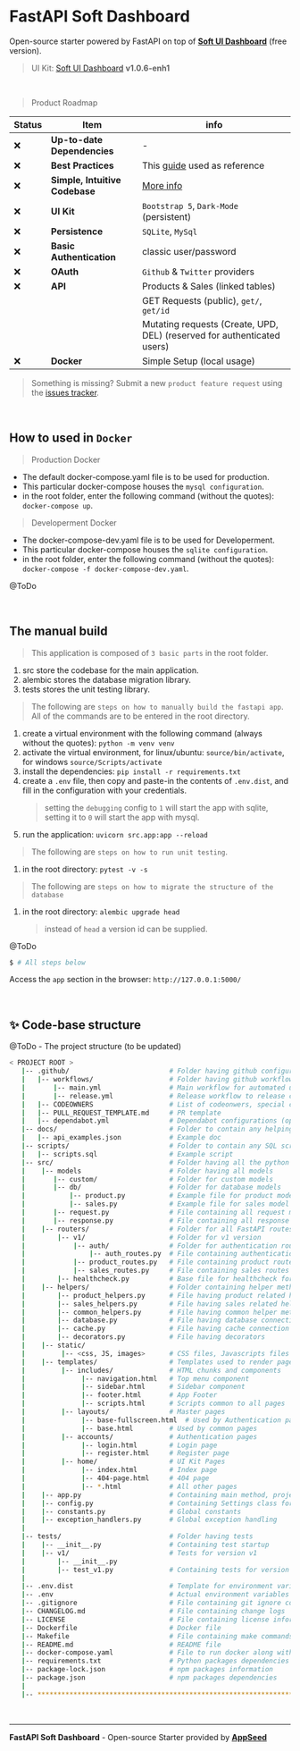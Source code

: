 # FastAPI Soft Dashboard

Open-source starter powered by FastAPI on top of **[Soft UI Dashboard](https://github.com/app-generator/ct-soft-ui-dashboard-enh)** (free version). 

> UI Kit: [Soft UI Dashboard](https://github.com/app-generator/ct-soft-ui-dashboard-enh) **v1.0.6-enh1**

<br />

> Product Roadmap 

| Status | Item | info | 
| --- | --- | --- |
| ❌ | **Up-to-date Dependencies** | - |
| ❌ | **Best Practices** | This [guide](https://github.com/zhanymkanov/fastapi-best-practices) used as reference |
| ❌ | **Simple, Intuitive Codebase** | [More info](https://github.com/app-generator/fastapi-soft-ui-dashboard/issues/1) |
| ❌ | **UI Kit** | `Bootstrap 5`, `Dark-Mode` (persistent) |
| ❌ | **Persistence** | `SQLite`, `MySql` |
| ❌ | **Basic Authentication** | classic user/password |
| ❌ | **OAuth** | `Github` & `Twitter` providers |
| ❌ | **API** | Products & Sales (linked tables) |
|     |        | GET Requests (public), `get/`, `get/id`  |
|     |        | Mutating requests (Create, UPD, DEL) (reserved for authenticated users) |
| ❌ | **Docker** | Simple Setup (local usage) |

> Something is missing? Submit a new `product feature request` using the [issues tracker](https://github.com/app-generator/fastapi-soft-ui-dashboard/issues).

<br />

## How to used in `Docker`
> Production Docker
   - The default docker-compose.yaml file is to be used for production.
   - This particular docker-compose houses the `mysql configuration`.
   - in the root folder, enter the following command (without the quotes): `docker-compose up`.

> Developerment Docker
   - The docker-compose-dev.yaml file is to be used for Developerment.
   - This particular docker-compose houses the `sqlite configuration`.
   - in the root folder, enter the following command (without the quotes): `docker-compose -f docker-compose-dev.yaml`.

@ToDo

<br />

## The manual build
> This application is composed of `3 basic parts` in the root folder.
   1. src store the codebase for the main application.
   2. alembic stores the database migration library.
   3. tests stores the unit testing library.

> The following are `steps on how to manually build the fastapi app`. All of the commands are to be entered in the root directory.
   1. create a virtual environment with the following command (always without the quotes): `python -m venv venv`
   2. activate the virtual environment, for linux/ubuntu: `source/bin/activate`, for windows `source/Scripts/activate`
   3. install the dependencies: `pip install -r requirements.txt`
   4. create a `.env` file, then copy and paste-in the contents of `.env.dist`, and fill in the configuration with your credentials.
         > setting the `debugging` config to `1` will start the app with sqlite, setting it to `0` will start the app with mysql.  
   5. run the application: `uvicorn src.app:app --reload`

> The following are `steps on how to run unit testing`.
   1. in the root directory: `pytest -v -s`

> The following are `steps on how to migrate the structure of the database`
   1. in the root directory: `alembic upgrade head`
      > instead of `head` a version id can be supplied.  

@ToDo


```bash
$ # All steps below
```

Access the `app` section in the browser: `http://127.0.0.1:5000/`

<br />

## ✨ Code-base structure

@ToDo - The project structure (to be updated) 


```bash
< PROJECT ROOT >
   |-- .github/                         # Folder having github configurations
   |   |-- workflows/                   # Folder having github workflow configurations
   |       |-- main.yml                 # Main workflow for automated unit testing/syntax check
   |       |-- release.yml              # Release workflow to release code when PR merged in main
   |   |-- CODEOWNERS                   # List of codeonwers, special check can be made in repo settings
   |   |-- PULL_REQUEST_TEMPLATE.md     # PR template
   |   |-- dependabot.yml               # Dependabot configurations (optional)
   |-- docs/                            # Folder to contain any helping docs
   |   |-- api_examples.json            # Example doc
   |-- scripts/                         # Folder to contain any SQL scripts
   |   |-- scripts.sql                  # Example script
   |-- src/                             # Folder having all the python code
   |    |-- models                      # Folder having all models
   |       |-- custom/                  # Folder for custom models
   |       |-- db/                      # Folder for database models
   |           |-- product.py           # Example file for product model
   |           |-- sales.py             # Example file for sales model
   |       |-- request.py               # File containing all request models
   |       |-- response.py              # File containing all response models
   |    |-- routers/                    # Folder for all FastAPI routes
   |        |-- v1/                     # Folder for v1 version
   |            |-- auth/               # Folder for authentication routes
   |                |-- auth_routes.py  # File containing authentication routes for v1
   |            |-- product_routes.py   # File containing product routes for v1
   |            |-- sales_routes.py     # File containing sales routes for v1
   |        |-- healthcheck.py          # Base file for healthcheck for FastAPI
   |    |-- helpers/                    # Folder containing helper methods
   |        |-- product_helpers.py      # File having product related helper methods
   |        |-- sales_helpers.py        # File having sales related helper methods
   |        |-- common_helpers.py       # File having common helper methods
   |        |-- database.py             # File having database connection and methods
   |        |-- cache.py                # File having cache connection and methods
   |        |-- decorators.py           # File having decorators
   |    |-- static/
   |         |-- <css, JS, images>      # CSS files, Javascripts files
   |    |-- templates/                  # Templates used to render pages
   |         |-- includes/              # HTML chunks and components
   |              |-- navigation.html   # Top menu component
   |              |-- sidebar.html      # Sidebar component
   |              |-- footer.html       # App Footer
   |              |-- scripts.html      # Scripts common to all pages
   |         |-- layouts/               # Master pages
   |              |-- base-fullscreen.html  # Used by Authentication pages
   |              |-- base.html         # Used by common pages
   |         |-- accounts/              # Authentication pages
   |              |-- login.html        # Login page
   |              |-- register.html     # Register page
   |         |-- home/                  # UI Kit Pages
   |              |-- index.html        # Index page
   |              |-- 404-page.html     # 404 page
   |              |-- *.html            # All other pages
   |    |-- app.py                      # Containing main method, project startup
   |    |-- config.py                   # Containing Settings class for fetching configurations
   |    |-- constants.py                # Global constants
   |    |-- exception_handlers.py       # Global exception handling
   |
   |-- tests/                           # Folder having tests
   |    |-- __init__.py                 # Containing test startup
   |    |-- v1/                         # Tests for version v1
   |        |-- __init__.py
   |        |-- test_v1.py              # Containing tests for version v1
   |
   |-- .env.dist                        # Template for environment variables
   |-- .env                             # Actual environment variables file
   |-- .gitignore                       # File containing git ignore configurations                           
   |-- CHANGELOG.md                     # File containing change logs
   |-- LICENSE                          # File containing license information
   |-- Dockerfile                       # Docker file
   |-- Makefile                         # File containing make commands
   |-- README.md                        # README file
   |-- docker-compose.yaml              # File to run docker along with other dependencies
   |-- requirements.txt                 # Python packages dependencies
   |-- package-lock.json                # npm packages information
   |-- package.json                     # npm packages dependencies
   |
   |-- ************************************************************************
```

<br /> 

---
**FastAPI Soft Dashboard** - Open-source Starter provided by **[AppSeed](https://appseed.us/)**
